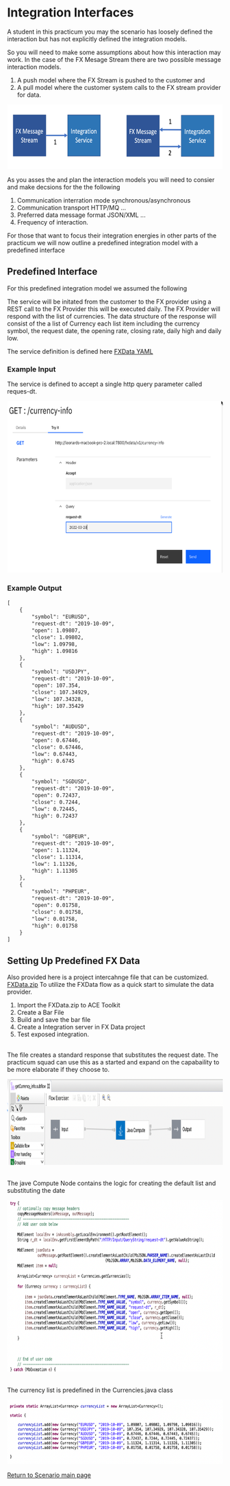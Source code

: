 # Integration Interfaces 
A student in this practicum you may the scenario has loosely defined the interaction but has not explicitly defined the integration models.

So you will need to make some assumptions about how this interaction may work. In the case of the FX Mesage Stream there are two possible message interaction models.

1. A push model where the FX Stream is pushed to the customer and 
2. A pull model where the customer system calls to the FX stream provider for data.

<img src="img/02-interaction-models.png" width=900 height=150/>

As you asses the and plan the interaction models you will need to consier and make decsions for the the following
1. Communication interration mode synchronous/asynchronous
2. Communication transport HTTP/MQ ...
3. Preferred data message format JSON/XML ...
4. Frequency of interaction.

For those that want to focus their integration energies in other parts of the practicum we will now outline a predefined integration model with a predefined interface

## Predefined Interface

For this predefined integration model we assumed the following

The service will be initated from the customer to the FX provider using a REST call to the FX Provider this will be executed daily.
The FX Provider will respond with the list of currencies. The data structure of the response will consist of the a list of Currency each list item including the currency symbol, the request date, the opening rate, closing rate, daily high and daily low.

The service definition is defined here
[FXData YAML](../../scenario1/Scenario/fx-assets/FXData-1.0.0.yaml)

### Example Input
The service is defined to accept a single http query parameter called reques-dt.

<img src="img/03-request.png" width=900 height=400/>


### Example Output
```
[
    {
        "symbol": "EURUSD",
        "request-dt": "2019-10-09",
        "open": 1.09807,
        "close": 1.09802,
        "low": 1.09798,
        "high": 1.09816
    },
    {
        "symbol": "USDJPY",
        "request-dt": "2019-10-09",
        "open": 107.354,
        "close": 107.34929,
        "low": 107.34328,
        "high": 107.35429
    },
    {
        "symbol": "AUDUSD",
        "request-dt": "2019-10-09",
        "open": 0.67446,
        "close": 0.67446,
        "low": 0.67443,
        "high": 0.6745
    },
    {
        "symbol": "SGDUSD",
        "request-dt": "2019-10-09",
        "open": 0.72437,
        "close": 0.7244,
        "low": 0.72445,
        "high": 0.72437
    },
    {
        "symbol": "GBPEUR",
        "request-dt": "2019-10-09",
        "open": 1.11324,
        "close": 1.11314,
        "low": 1.11326,
        "high": 1.11305
    },
    {
        "symbol": "PHPEUR",
        "request-dt": "2019-10-09",
        "open": 0.01758,
        "close": 0.01758,
        "low": 0.01758,
        "high": 0.01758
    }
]
```

## Setting Up Predefined FX Data
Also provided here is a project intercahnge file that can be customized. 
[FXData.zip](../../scenario1/Scenario/fx-assets/FXData.zip)
To utilize the FXData flow as a quick start to simulate the data provider.

1. Import the FXData.zip to ACE Toolkit
2. Create a Bar File
3. Build and save the bar file
4. Create a Integration server in FX Data project
5. Test exposed integration.


<BR> The file creates a standard response that substitutes the request date. The practicum squad can use this as a started and expand on the capabaility to be more elaborate if they choose to. <BR>

<img src="img/04-simple-flow.png" width=1000 height=200/>

<BR> The jave Compute Node contains the logic for creating the default list and substituting the date <BR>

<img src="img/05-java-compute-node.png" width=1000 height=400/>

<BR> The currency list is predefined in the Currencies.java class <BR>

<img src="img/06-static-currency-list.png" width=1000 height=150/>

[Return to Scenario main page](../README.md)







